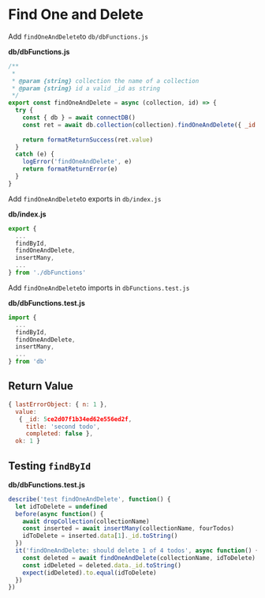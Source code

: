 # Find One and Delete

Add `findOneAndDelete`to `db/dbFunctions.js`

__db/dbFunctions.js__
```js
/**
 * 
 * @param {string} collection the name of a collection
 * @param {string} id a valid _id as string
 */
export const findOneAndDelete = async (collection, id) => {
  try {
    const { db } = await connectDB()
    const ret = await db.collection(collection).findOneAndDelete({ _id: ObjectID(id) })
    
    return formatReturnSuccess(ret.value)
  }
  catch (e) {
    logError('findOneAndDelete', e)
    return formatReturnError(e)
  }
}
```

Add `findOneAndDelete`to exports in `db/index.js`

__db/index.js__
```js
export { 
  ...
  findById,
  findOneAndDelete,
  insertMany,
  ...
} from './dbFunctions'

```

Add `findOneAndDelete`to imports in `dbFunctions.test.js`

__db/dbFunctions.test.js__
```js
import { 
  ...
  findById,
  findOneAndDelete,
  insertMany,
  ...
} from 'db'
```

## Return Value
```js
{ lastErrorObject: { n: 1 },
  value:
   { _id: 5ce2d07f1b34ed62e556ed2f,
     title: 'second todo',
     completed: false },
  ok: 1 }

```

## Testing `findById`
__db/dbFunctions.test.js__
```js
describe('test findOneAndDelete', function() {
  let idToDelete = undefined
  before(async function() {
    await dropCollection(collectionName)
    const inserted = await insertMany(collectionName, fourTodos)
    idToDelete = inserted.data[1]._id.toString()
  })
  it('findOneAndDelete: should delete 1 of 4 todos', async function() {
    const deleted = await findOneAndDelete(collectionName, idToDelete)
    const idDeleted = deleted.data._id.toString()
    expect(idDeleted).to.equal(idToDelete)
  })
})
```
